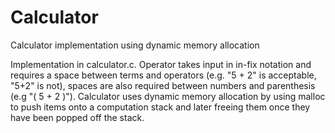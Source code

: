 # Calculator
Calculator implementation using dynamic memory allocation

Implementation in calculator.c. Operator takes input in in-fix notation and requires a space between terms and operators (e.g. "5 + 2" is acceptable, "5+2" is not), spaces are also required between numbers and parenthesis (e.g "( 5 + 2 )"). 
Calculator uses dynamic memory allocation by using malloc to push items onto a computation stack and later freeing them once they have been popped off the stack. 
